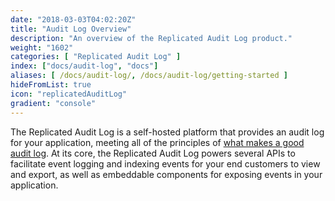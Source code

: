 ```yaml
---
date: "2018-03-03T04:02:20Z"
title: "Audit Log Overview"
description: "An overview of the Replicated Audit Log product."
weight: "1602"
categories: [ "Replicated Audit Log" ]
index: ["docs/audit-log", "docs"]
aliases: [ /docs/audit-log/, /docs/audit-log/getting-started ]
hideFromList: true
icon: "replicatedAuditLog"
gradient: "console"
---
```


The Replicated Audit Log is a self-hosted platform that provides an audit log for your application, meeting all of the principles of [what makes a good audit log](/docs/audit-logs/how-to/basics). At its core, the Replicated Audit Log powers several APIs to facilitate event logging and indexing events for your end customers to view and export, as well as embeddable components for exposing events in your application.
